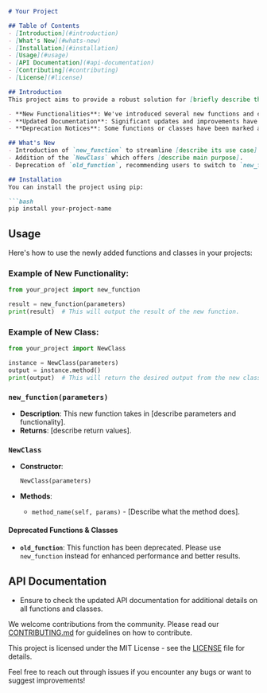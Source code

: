 ```markdown
# Your Project

## Table of Contents
- [Introduction](#introduction)
- [What's New](#whats-new)
- [Installation](#installation)
- [Usage](#usage)
- [API Documentation](#api-documentation)
- [Contributing](#contributing)
- [License](#license)

## Introduction
This project aims to provide a robust solution for [briefly describe the purpose of the project]. With a clean, modular design, it is perfect for developers who need reliable tools for [describe the main functionalities briefly].

- **New Functionalities**: We've introduced several new functions and classes to enhance the core functionalities of the project.
- **Updated Documentation**: Significant updates and improvements have been made to the README file with usage examples and API documentation.
- **Deprecation Notices**: Some functions or classes have been marked as deprecated and are scheduled for removal in future releases.

## What's New
- Introduction of `new_function` to streamline [describe its use case].
- Addition of the `NewClass` which offers [describe main purpose].
- Deprecation of `old_function`, recommending users to switch to `new_function`.

## Installation
You can install the project using pip:

```bash
pip install your-project-name
```

## Usage
Here's how to use the newly added functions and classes in your projects:

### Example of New Functionality:
```python
from your_project import new_function

result = new_function(parameters)
print(result)  # This will output the result of the new function.
```

### Example of New Class:
```python
from your_project import NewClass

instance = NewClass(parameters)
output = instance.method()
print(output)  # This will return the desired output from the new class.
```

### `new_function(parameters)`
- **Description**: This new function takes in [describe parameters and functionality].
- **Returns**: [describe return values].

### `NewClass`
- **Constructor**:
    ```python
    NewClass(parameters)
    ```

- **Methods**:
    - `method_name(self, params)` - [Describe what the method does].

#### Deprecated Functions & Classes
- **`old_function`**: This function has been deprecated. Please use `new_function` instead for enhanced performance and better results.

## API Documentation
- Ensure to check the updated API documentation for additional details on all functions and classes.

We welcome contributions from the community. Please read our [CONTRIBUTING.md](link_to_contributing_file) for guidelines on how to contribute.

This project is licensed under the MIT License - see the [LICENSE](LICENSE) file for details.

Feel free to reach out through issues if you encounter any bugs or want to suggest improvements!
```
